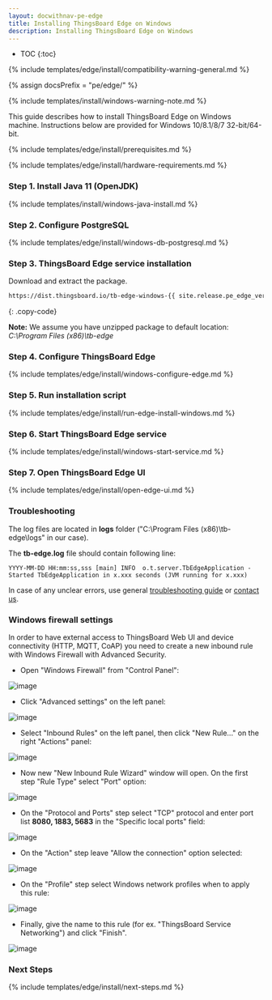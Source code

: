```yaml
---
layout: docwithnav-pe-edge
title: Installing ThingsBoard Edge on Windows
description: Installing ThingsBoard Edge on Windows
---
```


* TOC
{:toc}

{% include templates/edge/install/compatibility-warning-general.md %}

{% assign docsPrefix = "pe/edge/" %}

{% include templates/install/windows-warning-note.md %}

This guide describes how to install ThingsBoard Edge on Windows machine.
Instructions below are provided for Windows 10/8.1/8/7 32-bit/64-bit.

{% include templates/edge/install/prerequisites.md %}

{% include templates/edge/install/hardware-requirements.md %}

### Step 1. Install Java 11 (OpenJDK) 

{% include templates/install/windows-java-install.md %}

### Step 2. Configure PostgreSQL

{% include templates/edge/install/windows-db-postgresql.md %}

### Step 3. ThingsBoard Edge service installation

Download and extract the package.

```bash
https://dist.thingsboard.io/tb-edge-windows-{{ site.release.pe_edge_ver }}.zip
```
{: .copy-code}

**Note:** We assume you have unzipped package to default location: *C:\Program Files (x86)\tb-edge*

### Step 4. Configure ThingsBoard Edge

{% include templates/edge/install/windows-configure-edge.md %}

### Step 5. Run installation script

{% include templates/edge/install/run-edge-install-windows.md %} 

### Step 6. Start ThingsBoard Edge service

{% include templates/edge/install/windows-start-service.md %}

### Step 7. Open ThingsBoard Edge UI

{% include templates/edge/install/open-edge-ui.md %} 

### Troubleshooting

The log files are located in **logs** folder ("C:\Program Files (x86)\tb-edge\logs" in our case).

The **tb-edge.log** file should contain following line:

```text
YYYY-MM-DD HH:mm:ss,sss [main] INFO  o.t.server.TbEdgeApplication - Started TbEdgeApplication in x.xxx seconds (JVM running for x.xxx)
```

In case of any unclear errors, use general [troubleshooting guide](/docs/user-guide/troubleshooting/#getting-help) or [contact us](/docs/contact-us/).

### Windows firewall settings

In order to have external access to ThingsBoard Web UI and device connectivity (HTTP, MQTT, CoAP)
you need to create a new inbound rule with Windows Firewall with Advanced Security.
 
- Open "Windows Firewall" from "Control Panel":

![image](/images/user-guide/install/windows/windows7-firewall-1.png)

- Click "Advanced settings" on the left panel:

![image](/images/user-guide/install/windows/windows7-firewall-2.png)

- Select "Inbound Rules" on the left panel, then click "New Rule..." on the right "Actions" panel:

![image](/images/user-guide/install/windows/windows7-firewall-3.png)

- Now new "New Inbound Rule Wizard" window will open. On the first step "Rule Type" select "Port" option: 

![image](/images/user-guide/install/windows/windows7-firewall-4.png)

- On the "Protocol and Ports" step select "TCP" protocol and enter port list **8080, 1883, 5683** in the "Specific local ports" field:

![image](/images/user-guide/install/windows/windows7-firewall-5.png)

- On the "Action" step leave "Allow the connection" option selected:

![image](/images/user-guide/install/windows/windows7-firewall-6.png)

- On the "Profile" step select Windows network profiles when to apply this rule:

![image](/images/user-guide/install/windows/windows7-firewall-7.png)

- Finally, give the name to this rule (for ex. "ThingsBoard Service Networking") and click "Finish".

![image](/images/user-guide/install/windows/windows7-firewall-8.png)


### Next Steps

{% include templates/edge/install/next-steps.md %}
